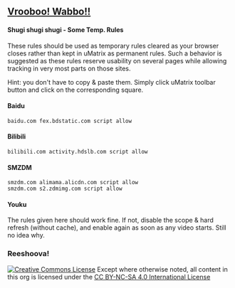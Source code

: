 ## [Vrooboo! Wabbo!!](https://umatrix-rules.github.io/#ovagarava---toc)

#### Shugi shugi shugi - Some Temp. Rules

These rules should be used as temporary rules cleared as your browser closes rather than kept in uMatrix as permanent rules.
Such a behavior is suggested as these rules reserve usability on several pages while allowing tracking in very most parts on those sites.

Hint: you don't have to copy & paste them. Simply click uMatrix toolbar button and click on the corresponding square.

#### Baidu

    baidu.com fex.bdstatic.com script allow

#### Bilibili

    bilibili.com activity.hdslb.com script allow

#### SMZDM

    smzdm.com alimama.alicdn.com script allow
    smzdm.com s2.zdmimg.com script allow

#### Youku

The rules given here should work fine. If not, disable the scope & hard refresh (without cache), and enable again as soon as any video starts. Still no idea why.

### Reeshoova!
<a rel="license" href="http://creativecommons.org/licenses/by-nc-sa/4.0/"><img alt="Creative Commons License" style="border-width:0" src="https://i.creativecommons.org/l/by-nc-sa/4.0/88x31.png" /></a>
Except where otherwise noted, all content in this org is licensed under the <a rel="license" href="http://creativecommons.org/licenses/by-nc-sa/4.0/">CC BY-NC-SA 4.0 International License</a>